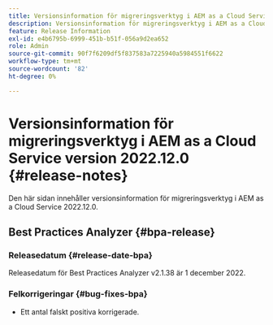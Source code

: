 ```yaml
---
title: Versionsinformation för migreringsverktyg i AEM as a Cloud Service version 2022.12.0
description: Versionsinformation för migreringsverktyg i AEM as a Cloud Service version 2022.12.0
feature: Release Information
exl-id: e4b6795b-6999-451b-b51f-056a9d2ea652
role: Admin
source-git-commit: 90f7f6209df5f837583a7225940a5984551f6622
workflow-type: tm+mt
source-wordcount: '82'
ht-degree: 0%

---
```


# Versionsinformation för migreringsverktyg i AEM as a Cloud Service version 2022.12.0 {#release-notes}

Den här sidan innehåller versionsinformation för migreringsverktyg i AEM as a Cloud Service 2022.12.0.

## Best Practices Analyzer {#bpa-release}

### Releasedatum {#release-date-bpa}

Releasedatum för Best Practices Analyzer v2.1.38 är 1 december 2022.

### Felkorrigeringar {#bug-fixes-bpa}

* Ett antal falskt positiva korrigerade.
